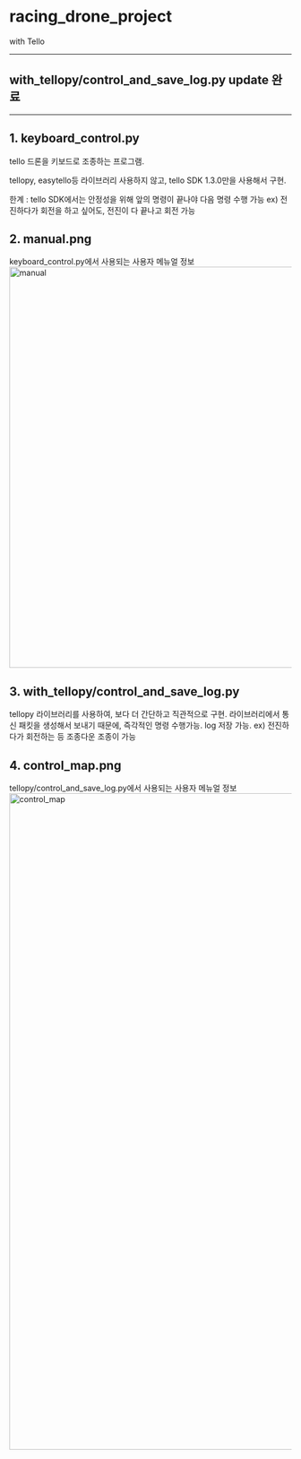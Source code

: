 # racing_drone_project
with Tello

***
## with_tellopy/control_and_save_log.py update 완료
***


## 1. keyboard_control.py

tello 드론을 키보드로 조종하는 프로그램.

tellopy, easytello등 라이브러리 사용하지 않고, tello SDK 1.3.0만을 사용해서 구현.

한계 : tello SDK에서는 안정성을 위해 앞의 명령이 끝나야 다음 명령 수행 가능
      ex) 전진하다가 회전을 하고 싶어도, 전진이 다 끝나고 회전 가능

## 2. manual.png

keyboard_control.py에서 사용되는 사용자 메뉴얼 정보
<img width="716" alt="manual" src="https://user-images.githubusercontent.com/46870741/66770267-27476f00-eef2-11e9-8ec0-f70e7551b052.png">


## 3. with_tellopy/control_and_save_log.py

tellopy 라이브러리를 사용하여, 보다 더 간단하고 직관적으로 구현.
라이브러리에서 통신 패킷을 생성해서 보내기 때문에, 즉각적인 명령 수행가능.
log 저장 가능.
ex) 전진하다가 회전하는 등 조종다운 조종이 가능

## 4. control_map.png

tellopy/control_and_save_log.py에서 사용되는 사용자 메뉴얼 정보
<img width="1172" alt="control_map" src="https://user-images.githubusercontent.com/46870741/66770259-2282bb00-eef2-11e9-8a9d-db92392f2164.png">
